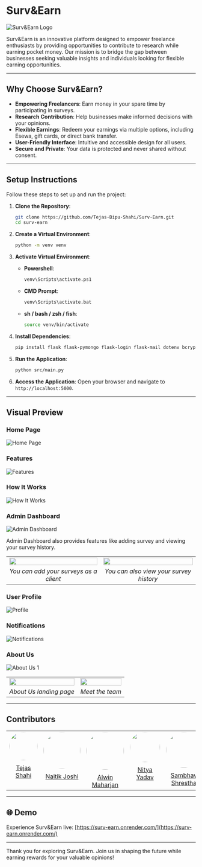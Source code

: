 # Surv&Earn

![Surv&Earn Logo](assets/images/surv&earn.png)

Surv&Earn is an innovative platform designed to empower freelance enthusiasts by providing opportunities to contribute to research while
earning pocket money. Our mission is to bridge the gap between businesses seeking valuable insights and individuals looking for flexible
earning opportunities.

---

## Why Choose Surv&Earn?

- **Empowering Freelancers**: Earn money in your spare time by participating in surveys.
- **Research Contribution**: Help businesses make informed decisions with your opinions.
- **Flexible Earnings**: Redeem your earnings via multiple options, including Esewa, gift cards, or direct bank transfer.
- **User-Friendly Interface**: Intuitive and accessible design for all users.
- **Secure and Private**: Your data is protected and never shared without consent.

---

## Setup Instructions

Follow these steps to set up and run the project:

1. **Clone the Repository**:
   ```bash
   git clone https://github.com/Tejas-Bipu-Shahi/Surv-Earn.git
   cd surv-earn
   ```

2. **Create a Virtual Environment**:
   ```bash
   python -m venv venv
   ```

3. **Activate Virtual Environment**:
    - **Powershell**:
         ```bash
         venv\Scripts\activate.ps1
         ```
    - **CMD Prompt**:
        ```bash
        venv\Scripts\activate.bat
        ```
    - **sh / bash / zsh / fish**:
         ```bash
         source venv/bin/activate
         ```

4. **Install Dependencies**:
   ```bash 
   pip install flask flask-pymongo flask-login flask-mail dotenv bcrypt "pydantic[email]" icecream
   ```

5. **Run the Application**:
   ```bash
   python src/main.py
   ```

6. **Access the Application**:
   Open your browser and navigate to `http://localhost:5000`.

---

## Visual Preview

### Home Page

![Home Page](assets/images/index.png)

### Features

![Features](assets/images/features.png)

### How It Works

![How It Works](assets/images/how_it_works.png)

### Admin Dashboard

![Admin Dashboard](assets/images/admin_dashboard.png)

Admin Dashboard also provides features like adding survey and viewing your survey history.
<table>
  <tr>
    <td>
      <img src="assets/images/add_survey.png" width="100%"/>
    </td>
    <td>
      <img src="assets/images/your_surveys.png" width="100%"/>
    </td>
  </tr>
  <tr>
    <td align="center">
      <em>You can add your surveys as a client</em>
    </td>
    <td align="center">
      <em>You can also view your survey history</em>
    </td>
  </tr>
</table>

### User Profile

![Profile](assets/images/profile.png)

### Notifications

![Notifications](assets/images/notifications.png)

### About Us

![About Us 1](assets/images/about%20(1).png)

<table>
  <tr>
    <td>
      <img src="assets/images/about%20(1).png" width="100%"/>
    </td>
    <td>
      <img src="assets/images/about%20(2).png" width="100%"/>
    </td>
  </tr>
  <tr>
    <td align="center">
      <em>About Us landing page</em>
    </td>
    <td align="center">
      <em>Meet the team</em>
    </td>
  </tr>
</table>

---

## Contributors

<table style="width:100%; text-align:center;">
  <tr>
    <td style="vertical-align:top;">
      <img src="assets/images/tejas.jpg" width="75" style="border-radius:50%; margin-bottom:10px;"/>
      <br/>
      <a href="https://github.com/Tejas-Bipu-Shahi">Tejas Shahi</a>
    </td>
    <td style="vertical-align:top;">
      <img src="assets/images/naitik.jpg" width="98" style="border-radius:50%; margin-bottom:10px;"/>
      <br/>
      <a href="https://github.com/Nick-Zoc">Naitik Joshi</a>
    </td>
    <td style="vertical-align:top;">
      <img src="assets/images/Alwin.jpg" width="100" style="border-radius:50%; margin-bottom:10px;"/>
      <br/>
      <a href="https://github.com/Alwin-Kuri">Alwin Maharjan</a>
    </td>
    <td style="vertical-align:top;">
      <img src="assets/images/nitya.jpg" width="80" style="border-radius:50%; margin-bottom:10px;"/>
      <br/>
      <a href="https://github.com/nityayada">Nitya Yadav</a>
    </td>
    <td style="vertical-align:top;">
      <img src="assets/images/sambhav.jpg" width="95" style="border-radius:50%; margin-bottom:10px;"/>
      <br/>
      <a href="https://github.com/Sambhu69">Sambhav Shrestha</a>
    </td>
  </tr>
</table>

---

## 🌐 Demo

Experience Surv&Earn live: [https://surv-earn.onrender.com/](https://surv-earn.onrender.com/)

---

Thank you for exploring Surv&Earn. Join us in shaping the future while earning rewards for your valuable opinions!